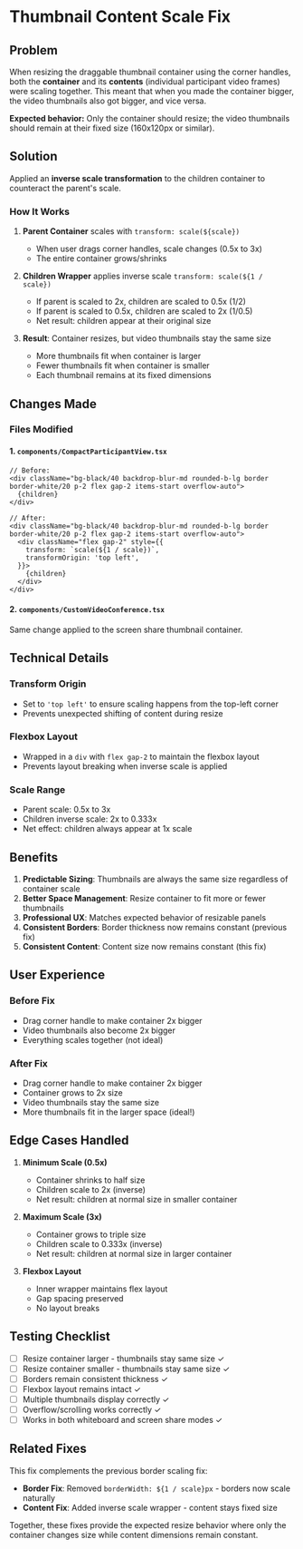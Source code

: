 # Thumbnail Content Scale Fix

## Problem
When resizing the draggable thumbnail container using the corner handles, both the **container** and its **contents** (individual participant video frames) were scaling together. This meant that when you made the container bigger, the video thumbnails also got bigger, and vice versa.

**Expected behavior:** Only the container should resize; the video thumbnails should remain at their fixed size (160x120px or similar).

## Solution
Applied an **inverse scale transformation** to the children container to counteract the parent's scale.

### How It Works

1. **Parent Container** scales with `transform: scale(${scale})`
   - When user drags corner handles, scale changes (0.5x to 3x)
   - The entire container grows/shrinks

2. **Children Wrapper** applies inverse scale `transform: scale(${1 / scale})`
   - If parent is scaled to 2x, children are scaled to 0.5x (1/2)
   - If parent is scaled to 0.5x, children are scaled to 2x (1/0.5)
   - Net result: children appear at their original size

3. **Result**: Container resizes, but video thumbnails stay the same size
   - More thumbnails fit when container is larger
   - Fewer thumbnails fit when container is smaller
   - Each thumbnail remains at its fixed dimensions

## Changes Made

### Files Modified

#### 1. `components/CompactParticipantView.tsx`
```tsx
// Before:
<div className="bg-black/40 backdrop-blur-md rounded-b-lg border border-white/20 p-2 flex gap-2 items-start overflow-auto">
  {children}
</div>

// After:
<div className="bg-black/40 backdrop-blur-md rounded-b-lg border border-white/20 p-2 flex gap-2 items-start overflow-auto">
  <div className="flex gap-2" style={{
    transform: `scale(${1 / scale})`,
    transformOrigin: 'top left',
  }}>
    {children}
  </div>
</div>
```

#### 2. `components/CustomVideoConference.tsx`
Same change applied to the screen share thumbnail container.

## Technical Details

### Transform Origin
- Set to `'top left'` to ensure scaling happens from the top-left corner
- Prevents unexpected shifting of content during resize

### Flexbox Layout
- Wrapped in a `div` with `flex gap-2` to maintain the flexbox layout
- Prevents layout breaking when inverse scale is applied

### Scale Range
- Parent scale: 0.5x to 3x
- Children inverse scale: 2x to 0.333x
- Net effect: children always appear at 1x scale

## Benefits

1. **Predictable Sizing**: Thumbnails are always the same size regardless of container scale
2. **Better Space Management**: Resize container to fit more or fewer thumbnails
3. **Professional UX**: Matches expected behavior of resizable panels
4. **Consistent Borders**: Border thickness now remains constant (previous fix)
5. **Consistent Content**: Content size now remains constant (this fix)

## User Experience

### Before Fix
- Drag corner handle to make container 2x bigger
- Video thumbnails also become 2x bigger
- Everything scales together (not ideal)

### After Fix
- Drag corner handle to make container 2x bigger
- Container grows to 2x size
- Video thumbnails stay the same size
- More thumbnails fit in the larger space (ideal!)

## Edge Cases Handled

1. **Minimum Scale (0.5x)**
   - Container shrinks to half size
   - Children scale to 2x (inverse)
   - Net result: children at normal size in smaller container

2. **Maximum Scale (3x)**
   - Container grows to triple size
   - Children scale to 0.333x (inverse)
   - Net result: children at normal size in larger container

3. **Flexbox Layout**
   - Inner wrapper maintains flex layout
   - Gap spacing preserved
   - No layout breaks

## Testing Checklist

- [ ] Resize container larger - thumbnails stay same size ✓
- [ ] Resize container smaller - thumbnails stay same size ✓
- [ ] Borders remain consistent thickness ✓
- [ ] Flexbox layout remains intact ✓
- [ ] Multiple thumbnails display correctly ✓
- [ ] Overflow/scrolling works correctly ✓
- [ ] Works in both whiteboard and screen share modes ✓

## Related Fixes

This fix complements the previous border scaling fix:
- **Border Fix**: Removed `borderWidth: ${1 / scale}px` - borders now scale naturally
- **Content Fix**: Added inverse scale wrapper - content stays fixed size

Together, these fixes provide the expected resize behavior where only the container changes size while content dimensions remain constant.
